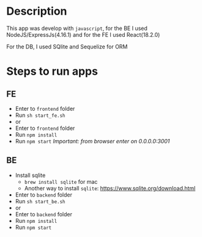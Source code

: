 # Description
This app was develop with `javascript`, for the BE I used NodeJS/ExpressJs(4.16.1) and for the FE I used React(18.2.0)

For the DB, I used SQlite and Sequelize for ORM

# Steps to run apps
## FE
  - Enter to `frontend` folder
  - Run `sh start_fe.sh`
  - or
  - Enter to `frontend` folder
  - Run `npm install`
  - Run `npm start`
_*Important:* from browser enter on 0.0.0.0:3001_

## BE
  - Install sqlite
    - `brew install sqlite` for mac
    - Another way to install `sqlite`: https://www.sqlite.org/download.html
  - Enter to `backend` folder
  - Run `sh start_be.sh`
  - or
  - Enter to `backend` folder
  - Run `npm install`
  - Run `npm start`
